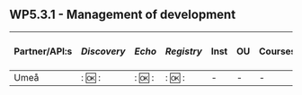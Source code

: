 ## WP5.3.1 - Management of development

Partner/API:s | *Discovery* | *Echo* | *Registry* | **Inst** | **OU** | **Courses** | **Simple Cource Rep** | 
------------- | ----------- | ------ | ---------- | -------- | ------ | ----------- | --------------------- |
Umeå          |: :ok: :      |   : :ok: :   | : :ok: :      |    -     |   -    |      -      |           -           |
